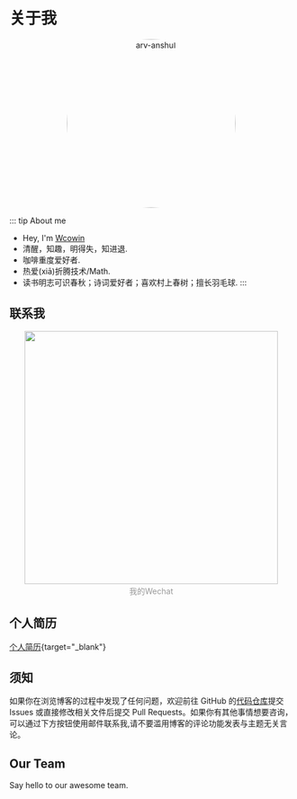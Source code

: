  
# 关于我 

<center>
<p style="margin: 0px;" markdown>
  <img src="https://pic4.zhimg.com/80/v2-a0456a5f527c1923f096759f2926012f_1440w.webp" alt="arv-anshul" style="width: 300px; border-radius: 50%;" />
</p>
</center> 





::: tip About me
- Hey, I'm [Wcowin](https://bento.me/wcowin)
- 清醒，知趣，明得失，知进退.
- 咖啡重度爱好者.
- 热爱(xiā)折腾技术/Math.
- 读书明志可识春秋；诗词爱好者；喜欢村上春树；擅长羽毛球.
:::

## 联系我

 <center>
  <img class="img1" src="https://pic1.zhimg.com/80/v2-8ad8e415b3eb139134b0373ff95c6846_1440w.webp" style="width: 450px; height: auto;">
    <div style="color:orange; 
    color: #999;
    padding: 2px;">我的Wechat</div>
  </center>  


## 个人简历

[个人简历](./个人简历.pdf){target="_blank"}


## 须知
如果你在浏览博客的过程中发现了任何问题，欢迎前往 GitHub 的[代码仓库](https://github.com/Wcowin/VitePress)提交 Issues 或直接修改相关文件后提交 Pull Requests。如果你有其他事情想要咨询，可以通过下方按钮使用邮件联系我,请不要滥用博客的评论功能发表与主题无关言论。


<script setup>
import { VPTeamMembers } from 'vitepress/theme'

const members = [
  {
    avatar: 'https://pic2.zhimg.com/v2-ef969571db8a20c8436235c588d04483_1440w.jpg',
    name: '王科文',
    title: 'Creator',
    links: [
      { icon: 'github', link: 'https://github.com/Wcowin' },
      { icon: 'twitter', link: 'https://twitter.com/wcowin_' }
    ]
  },
  {
    avatar: 'https://pic4.zhimg.com/80/v2-a0456a5f527c1923f096759f2926012f_1440w.webp',
    name: 'Wcowin',
    title: 'Designer',
    links: [
      { icon: 'github', link: 'https://github.com/Wcowin' },
      { icon: 'twitter', link: 'https://twitter.com/wcowin_' }
    ]
  },
]
</script>

## Our Team

Say hello to our awesome team.

<VPTeamMembers size="small" :members="members" />